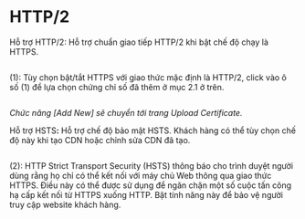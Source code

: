 # HTTP/2

Hỗ trợ HTTP/2: Hỗ trợ chuẩn giao tiếp HTTP/2 khi bật chế độ chạy là HTTPS.

<figure><img src="../../.gitbook/assets/image (247).png" alt=""><figcaption></figcaption></figure>

(1): Tùy chọn bật/tắt HTTPS với giao thức mặc định là HTTP/2, click vào ô số (1) để lựa chọn chứng chỉ số đã thêm ở mục 2.1 ở trên.

<figure><img src="../../.gitbook/assets/image (248).png" alt=""><figcaption></figcaption></figure>

&#x20;   _Chức năng \[Add New] sẽ chuyển tới trang Upload Certificate._

Hỗ trợ HST&#x53;**:** Hỗ trợ chế độ bảo mật HSTS. Khách hàng có thể tùy chọn chế độ này khi tạo CDN hoặc chỉnh sửa CDN đã tạo.  &#x20;

<figure><img src="../../.gitbook/assets/image (249).png" alt=""><figcaption></figcaption></figure>

&#x20;    (2): HTTP Strict Transport Security (HSTS) thông báo cho trình duyệt người dùng rằng họ chỉ có thể kết nối với máy chủ Web thông qua giao thức HTTPS. Điều này có thể được sử dụng để ngăn chặn một số cuộc tấn công hạ cấp kết nối từ HTTPS xuống HTTP. Bật tính năng này để bảo vệ người truy cập website khách hàng.
